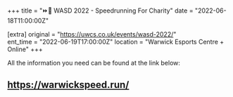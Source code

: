 +++
title = "⏩🏃 WASD 2022 - Speedrunning For Charity"
date = "2022-06-18T11:00:00Z"

[extra]
original = "https://uwcs.co.uk/events/wasd-2022/"    
ent_time = "2022-06-19T17:00:00Z"
location = "Warwick Esports Centre + Online"
+++

All the information you need can be found at the link below:

## <https://warwickspeed.run/>

